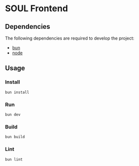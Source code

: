 # SOUL Frontend

## Dependencies

The following dependencies are required to develop the project:

- [bun](https://bun.sh/)
- [node](https://nodejs.org/en)

## Usage

### Install

```shell
bun install
```

### Run

```shell
bun dev
```

### Build

```shell
bun build
```

### Lint

```shell
bun lint
```